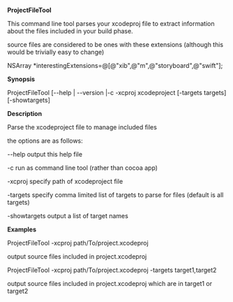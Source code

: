 **ProjectFileTool**

This command line tool parses your xcodeproj file to extract information about the files included in your build phase.

source files are considered to be ones with these extensions
(although this would be trivially easy to change)

NSArray *interestingExtensions=@[@"xib",@"m",@"storyboard",@"swift"];

**Synopsis**

ProjectFileTool [--help | --version |-c -xcproj xcodeproject [-targets targets] [-showtargets]

**Description**

Parse the xcodeproject file to manage included files

the options are as follows:

--help
output this help file

-c run as command line tool (rather than cocoa app)

-xcproj specify path of xcodeproject file

-targets specify comma limited list of targets to parse for files (default is all targets)

-showtargets output a list of target names

**Examples**

ProjectFileTool -xcproj path/To/project.xcodeproj

output source files included in project.xcodeproj


ProjectFileTool -xcproj path/To/project.xcodeproj -targets target1,target2

output source files included in project.xcodeproj which are in target1 or target2